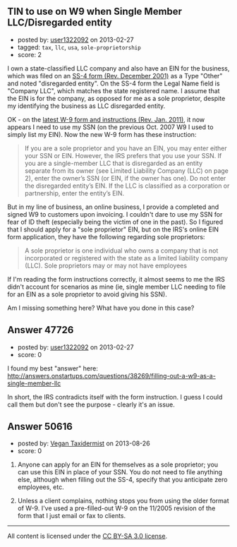 ## TIN to use on W9 when Single Member LLC/Disregarded entity

- posted by: [user1322092](https://stackexchange.com/users/-1/25222-user1322092) on 2013-02-27
- tagged: `tax`, `llc`, `usa`, `sole-proprietorship`
- score: 2

I own a state-classified LLC company and also have an EIN for the business, which was filed on an [SS-4 form (Rev. December 2001)][1] as a Type "Other" and noted "disregarded entity". On the SS-4 form the Legal Name field is "Company LLC", which matches the state registered name. I assume that the EIN is for the company, as opposed for me as a sole proprietor, despite my identifying the business as LLC disregarded entity. 

OK - on the [latest W-9 form and instructions (Rev. Jan. 2011)][2], it now appears I need to use my SSN (on the previous Oct. 2007 W9 I used to simply list my EIN). Now the new W-9 form has these instruction:

> If you are a sole proprietor and you have an EIN, you may enter either
> your SSN or EIN. However, the IRS prefers that you use your SSN. If
> you are a single-member LLC that is disregarded as an entity  separate
> from its owner (see Limited Liability Company (LLC) on page 2),  enter
> the owner’s SSN (or EIN, if the owner has one). Do not enter the 
> disregarded entity’s EIN. If the LLC is classified as a corporation or
> partnership, enter the entity’s EIN.

But in my line of business, an online business, I provide a completed and signed W9 to customers upon invoicing. I couldn't dare to use my SSN for fear of ID theft (especially being the victim of one in the past). So I figured that I should apply for a "sole proprietor" EIN, but on the IRS's online EIN form application, they have the following regarding sole proprietors: 

> A sole proprietor is one individual who owns a company that is not
> incorporated or registered with the state as a limited liability
> company (LLC). Sole proprietors may or may not have employees


If I'm reading the form instructions correctly, it almost seems to me the IRS didn't account for scenarios as mine (ie, single member LLC needing to file for an EIN as a sole proprietor to avoid giving his SSN). 

Am I missing something here? What have you done in this case? 


  [1]: http://us.ppbsa.org/unitfinance/pdf/ss-4.pdf
  [2]: http://www.irs.gov/pub/irs-pdf/fw9.pdf
  [3]: http://www.canoncity.org/pdf_documents/Finance/W-9.pdf
  [4]: https://sa1.www4.irs.gov/modiein/individual/index.jsp
  [5]: https://sa1.www4.irs.gov/modiein/individual/help/keyword.jsp?keyword=Sole%20Proprietor


## Answer 47726

- posted by: [user1322092](https://stackexchange.com/users/-1/25222-user1322092) on 2013-02-27
- score: 0

I found my best "answer" here: http://answers.onstartups.com/questions/38269/filling-out-a-w9-as-a-single-member-llc

In short, the IRS contradicts itself with the form instruction. I guess I could call them but don't see the purpose - clearly it's an issue. 


## Answer 50616

- posted by: [Vegan Taxidermist](https://stackexchange.com/users/-1/27600-vegan-taxidermist) on 2013-08-26
- score: 0

 1. Anyone can apply for an EIN for themselves as a sole proprietor;
    you can use this EIN in place of your SSN. You do not need to file
    anything else, although when filling out the SS-4, specify that you
    anticipate zero employees, etc.
 
 2. Unless a client complains, nothing stops you from using the older
    format of W-9. I've used a pre-filled-out W-9 on the 11/2005
    revision of the form that I just email or fax to clients.



---

All content is licensed under the [CC BY-SA 3.0 license](https://creativecommons.org/licenses/by-sa/3.0/).
